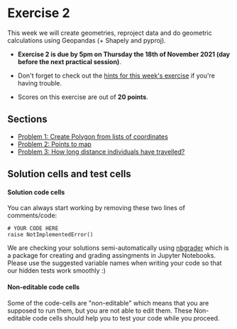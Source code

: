 # Exercise 2

This week we will create geometries, reproject data and do geometric calculations using Geopandas (+ Shapely and pyproj).


- **Exercise 2 is due by 5pm on Thursday the 18th of November 2021 (day before the next practical session)**.

- Don't forget to check out the [hints for this week's exercise](https://autogis-site.readthedocs.io/en/latest/lessons/L2/exercise-2.html#hints) if you're having trouble.

- Scores on this exercise are out of **20 points**.

## Sections

 - [Problem 1: Create Polygon from lists of coordinates](Exercise-2-problem-1.ipynb)
 - [Problem 2: Points to map](Exercise-2-problem-2.ipynb)
 - [Problem 3: How long distance individuals have travelled?](Exercise-2-problem-3.ipynb)
 
 
## Solution cells and test cells

#### Solution code cells
You can always start working by removing these two lines of comments/code: 

```
# YOUR CODE HERE
raise NotImplementedError()
```
We are checking your solutions semi-automatically using [nbgrader](https://nbgrader.readthedocs.io/en/stable/index.html#) which is a package for creating and grading assingments in Jupyter Notebooks. Please use the suggested variable names when writing your code so that our hidden tests work smoothly :)

#### Non-editable code cells
Some of the code-cells are "non-editable" which means that you are supposed to run them, but you are not able to edit them. These Non-editable code cells should help you to test your code while you proceed. 

 
 
 
  
